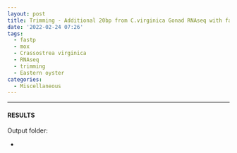 ```yaml
---
layout: post
title: Trimming - Additional 20bp from C.virginica Gonad RNAseq with fastp on Mox
date: '2022-02-24 07:26'
tags: 
  - fastp
  - mox
  - Crassostrea virginica
  - RNAseq
  - trimming
  - Eastern oyster
categories: 
  - Miscellaneous
---
```




---

#### RESULTS

Output folder:

- []()

